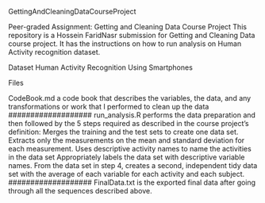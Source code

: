  GettingAndCleaningDataCourseProject
 
Peer-graded Assignment: Getting and Cleaning Data Course Project
This repository is a Hossein FaridNasr submission for Getting and Cleaning Data course project. It has the instructions on how to run analysis on Human Activity recognition dataset.

Dataset
Human Activity Recognition Using Smartphones

Files

CodeBook.md a code book that describes the variables, the data, and any transformations or work that I performed to clean up the data
###################
run_analysis.R performs the data preparation and then followed by the 5 steps required as described in the course project’s definition:
Merges the training and the test sets to create one data set.
Extracts only the measurements on the mean and standard deviation for each measurement.
Uses descriptive activity names to name the activities in the data set
Appropriately labels the data set with descriptive variable names.
From the data set in step 4, creates a second, independent tidy data set with the average of each variable for each activity and each subject.
###################
FinalData.txt is the exported final data after going through all the sequences described above.

